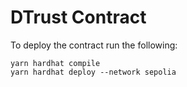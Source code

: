 # DTrust Contract

To deploy the contract run the following:

```shell
yarn hardhat compile
yarn hardhat deploy --network sepolia
```
